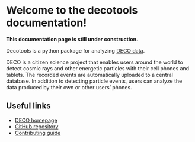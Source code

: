 # Welcome to the decotools documentation!

**This documentation page is still under construction**.

Decotools is a python package for analyzing [DECO data](https://wipac.wisc.edu/deco/home).

DECO is a citizen science project that enables users around the world to detect cosmic rays and other energetic particles with their cell phones and tablets. The recorded events are automatically uploaded to a central database. In addition to detecting particle events, users can analyze the data produced by their own or other users’ phones.

## Useful links
* [DECO homepage](https://wipac.wisc.edu/deco/home)
* [GitHub repository](https://github.com/mattmeehan/decotools)
* [Contributing guide](contributing)
